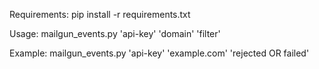 
Requirements: pip install -r requirements.txt 

Usage: mailgun_events.py 'api-key' 'domain' 'filter'

Example: mailgun_events.py 'api-key' 'example.com' 'rejected OR failed'
